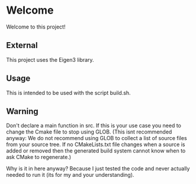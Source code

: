 # Welcome

Welcome to this project!

## External

This project uses the Eigen3 library.

## Usage

This is intended to be used with the script build.sh.

## Warning

Don't declare a main function in src.
If this is your use case you need to change the Cmake file to stop using GLOB.
(This isnt recommended anyway:
We do not recommend using GLOB to collect a list of source files from your source tree. If no CMakeLists.txt file changes when a source is added or removed then the generated build system cannot know when to ask CMake to regenerate.)

Why is it in here anyway?
Because I just tested the code and never actually needed to run it (its for my and your understanding).
